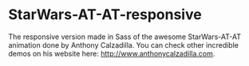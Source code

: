 StarWars-AT-AT-responsive
=========================

The responsive version made in Sass of the awesome StarWars-AT-AT animation done by Anthony Calzadilla. You can check other incredible demos on his website here: http://www.anthonycalzadilla.com.
